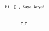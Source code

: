                                                      Hi  👋 , Saya Arya!
                
                
                                  
                                                            T_T
                 
                 
                 
                 
                 
                 
                 
